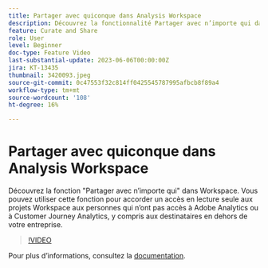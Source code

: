```yaml
---
title: Partager avec quiconque dans Analysis Workspace
description: Découvrez la fonctionnalité Partager avec n’importe qui dans Workspace. Vous pouvez utiliser cette fonction pour accorder un accès en lecture seule aux projets Workspace aux personnes qui n’ont pas accès à Adobe Analytics ou CJA, y compris aux destinataires en dehors de votre organisation.
feature: Curate and Share
role: User
level: Beginner
doc-type: Feature Video
last-substantial-update: 2023-06-06T00:00:00Z
jira: KT-13435
thumbnail: 3420093.jpeg
source-git-commit: 0c47553f32c814ff0425545787995afbcb8f89a4
workflow-type: tm+mt
source-wordcount: '108'
ht-degree: 16%

---
```



# Partager avec quiconque dans Analysis Workspace

Découvrez la fonction &quot;Partager avec n’importe qui&quot; dans Workspace. Vous pouvez utiliser cette fonction pour accorder un accès en lecture seule aux projets Workspace aux personnes qui n’ont pas accès à Adobe Analytics ou à Customer Journey Analytics, y compris aux destinataires en dehors de votre entreprise.

>[!VIDEO](https://video.tv.adobe.com/v/3420093/?learn=on)

Pour plus dʼinformations, consultez la [documentation](https://experienceleague.adobe.com/docs/analytics/analyze/analysis-workspace/curate-share/share-projects.html?lang=fr#share-public-link).
